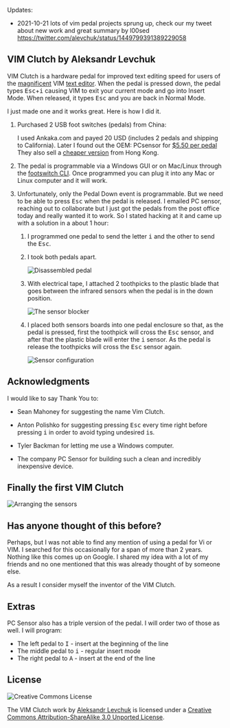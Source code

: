 Updates:
  - 2021-10-21 lots of vim pedal projects sprung up, check our my tweet about new work and great summary by l00sed https://twitter.com/alevchuk/status/1449799391389229058

## VIM Clutch by Aleksandr Levchuk ##

VIM Clutch is a hardware pedal for improved text editing speed for users of the [magnificent](http://www.viemu.com/a-why-vi-vim.html) VIM [text editor](http://www.vim.org/about.php). When the pedal is pressed down, the pedal types <kbd>Esc</kbd>+<kbd>i</kbd> causing VIM to exit your current mode and go into Insert Mode. When released, it types <kbd>Esc</kbd> and you are back in Normal Mode.

I just made one and it works great. Here is how I did it.

1. Purchased 2 USB foot switches (pedals) from China:

    I used Ankaka.com and payed 20 USD (includes 2 pedals and shipping to California).
    Later I found out the OEM: PCsensor for [$5.50 per pedal](http://www.pcsensor.com/index.php?_a=viewProd&productId=2)
    They also sell a [cheaper version](http://www.suntekstore.com/goods-10010504-pc_usb_foot_switch_keyboard_pedal.html) from Hong Kong.

2. The pedal is programmable via a Windows GUI or on Mac/Linux through the [footswitch CLI](https://github.com/rgerganov/footswitch). Once programmed you can plug it into any Mac or Linux computer and it will work.

3. Unfortunately, only the Pedal Down event is programmable. But we need to be able to press <kbd>Esc</kbd> when the pedal is released. I emailed PC sensor, reaching out to collaborate but I just got the pedals from the post office today and really wanted it to work. So I stated hacking at it and came up with a solution in a about 1 hour:

    1. I programmed one pedal to send the letter <kbd>i</kbd> and the other to send the <kbd>Esc</kbd>.

    2. I took both pedals apart.

        ![Disassembled pedal](https://github.com/alevchuk/vim-clutch/raw/master/pic1.jpg "Pedal disassembly")

    3. With electrical tape, I attached 2 toothpicks to the plastic blade that goes between the infrared sensors when the pedal is in the down position.

        ![The sensor blocker](https://github.com/alevchuk/vim-clutch/raw/master/pic2.jpg "Taping the sensor blocker")

    4. I placed both sensors boards into one pedal enclosure so that, as the pedal is pressed, first the toothpick will cross the <kbd>Esc</kbd> sensor, and after that the plastic blade will enter the <kbd>i</kbd> sensor. As the pedal is release the toothpicks will cross the <kbd>Esc</kbd> sensor again.

        ![Sensor configuration](https://github.com/alevchuk/vim-clutch/raw/master/pic2.jpg "Arranging the sensors")

## Acknowledgments ##

I would like to say Thank You to:

   * Sean Mahoney for suggesting the name Vim Clutch. 

   * Anton Polishko for suggesting pressing <kbd>Esc</kbd> every time right before pressing <kbd>i</kbd> in order to avoid typing undesired <kbd>i</kbd>s.

   * Tyler Backman for letting me use a Windows computer.

   * The company PC Sensor for building such a clean and incredibly inexpensive device.

## Finally the first VIM Clutch ##

  ![Arranging the sensors](https://github.com/alevchuk/vim-clutch/raw/master/pic4.jpg "The final product")

## Has anyone thought of this before? ##

Perhaps, but I was not able to find any mention of using a pedal for Vi or VIM. I searched for this occasionally for a span of more than 2 years. Nothing like this comes up on Google. I shared my idea with a lot of my friends and no one mentioned that this was already thought of by someone else.

As a result I consider myself the inventor of the VIM Clutch.

## Extras ##

PC Sensor also has a triple version of the pedal. I will order two of those as well. I will program:

   * The left pedal to <kbd>I</kbd> - insert at the beginning of the line
   * The middle pedal to <kbd>i</kbd> - regular insert mode
   * The right pedal to <kbd>A</kbd> - insert at the end of the line


## License ##

![Creative Commons License](http://i.creativecommons.org/l/by-sa/3.0/88x31.png "Creative Commons License")

<span xmlns:dct="http://purl.org/dc/terms/" 
href="http://purl.org/dc/dcmitype/Text" property="dct:title" 
rel="dct:type">The VIM Clutch work</span> by <a 
xmlns:cc="http://creativecommons.org/ns#" 
href="https://github.com/alevchuk/vim-clutch" property="cc:attributionName" 
rel="cc:attributionURL">Aleksandr Levchuk</a> is licensed under a <a 
rel="license" href="http://creativecommons.org/licenses/by-sa/3.0/">Creative 
Commons Attribution-ShareAlike 3.0 Unported License</a>.

